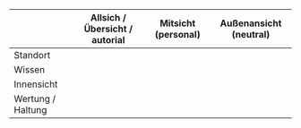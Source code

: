 
|                   | Allsich / Übersicht / autorial | Mitsicht (personal) | Außenansicht (neutral) |
| ----------------- | ------------------------------ | ------------------- | ---------------------- |
| Standort          |                                |                     |                        |
| Wissen            |                                |                     |                        |
| Innensicht        |                                |                     |                        |
| Wertung / Haltung |                                |                     |                        |
